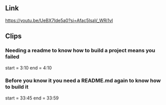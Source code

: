 ## Link
https://youtu.be/UeBX7Ide5a0?si=Afac5IsaV_WRi1vI

## Clips

### Needing a readme to know how to build a project means you failed
start = 3:10
end = 4:10

### Before you know it you need a README.md again to know how to build it
start = 33:45
end = 33:59
